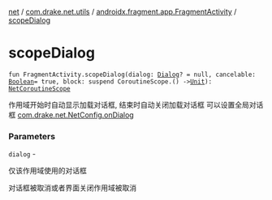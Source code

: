 [net](../../index.md) / [com.drake.net.utils](../index.md) / [androidx.fragment.app.FragmentActivity](index.md) / [scopeDialog](./scope-dialog.md)

# scopeDialog

`fun FragmentActivity.scopeDialog(dialog: `[`Dialog`](https://developer.android.com/reference/android/app/Dialog.html)`? = null, cancelable: `[`Boolean`](https://kotlinlang.org/api/latest/jvm/stdlib/kotlin/-boolean/index.html)` = true, block: suspend CoroutineScope.() -> `[`Unit`](https://kotlinlang.org/api/latest/jvm/stdlib/kotlin/-unit/index.html)`): `[`NetCoroutineScope`](../../com.drake.net.scope/-net-coroutine-scope/index.md)

作用域开始时自动显示加载对话框, 结束时自动关闭加载对话框
可以设置全局对话框 [com.drake.net.NetConfig.onDialog](../../com.drake.net/-net-config/on-dialog.md)

### Parameters

`dialog` -

仅该作用域使用的对话框



对话框被取消或者界面关闭作用域被取消

